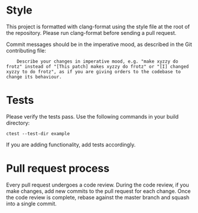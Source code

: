 Style
=====

This project is formatted with clang-format using the style file at the root of the repository. Please run clang-format before sending a pull request.

Commit messages should be in the imperative mood, as described in the Git contributing file:

```
    Describe your changes in imperative mood, e.g. "make xyzzy do frotz" instead of "[This patch] makes xyzzy do frotz" or "[I] changed xyzzy to do frotz", as if you are giving orders to the codebase to change its behaviour.
```

Tests
=====

Please verify the tests pass. Use the following commands in your build directory:

```
ctest --test-dir example
```

If you are adding functionality, add tests accordingly.

Pull request process
====================

Every pull request undergoes a code review. During the code review, if you make changes, add new commits to the pull request for each change. Once the code review is complete, rebase against the master branch and squash into a single commit.
